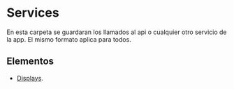 # Services

En esta carpeta se guardaran los llamados al api o cualquier otro servicio de la app. El mismo formato aplica para todos.

## Elementos

- [Displays](displays.md).
